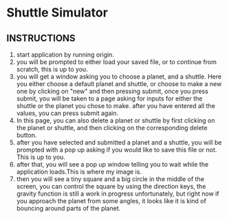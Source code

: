 # Shuttle Simulator

## INSTRUCTIONS
1. start application by running origin.
2. you will be prompted to either load your saved file, or to continue from scratch, this is up to you.
3. you will get a window asking you to choose a planet, and a shuttle. Here you either choose a default planet and shuttle, or choose to make a new one by clicking on "new" and then pressing submit, once you press submit, you will be taken to a page asking for inputs for either the shuttle or the planet you chose to make. after you have entered all the values, you can press submit again.
4. In this page, you can also delete a planet or shuttle by first clicking on the planet or shuttle, and then clicking on the corresponding delete button.
5. after you have selected and submitted a planet and a shuttle, you will be prompted with a pop up asking if you would like to save this file or not. This is up to you.
6. after that, you will see a pop up window telling you to wait while the application loads.This is where my image is.
7. then you will see a tiny square and a big circle in the middle of the screen, you can control the square by using the direction keys, the gravity function is still a work in progress unfortunately, but right now if you approach the planet from some angles, it looks like it is kind of bouncing around parts of the planet.







